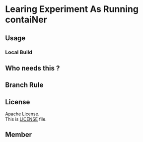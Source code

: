 # Learing Experiment As Running contaiNer


## Usage 


### Local Build




## Who needs this ?

## Branch Rule


## License
Apache License.  
This is [LICENSE](LICENSE) file.

## Member

